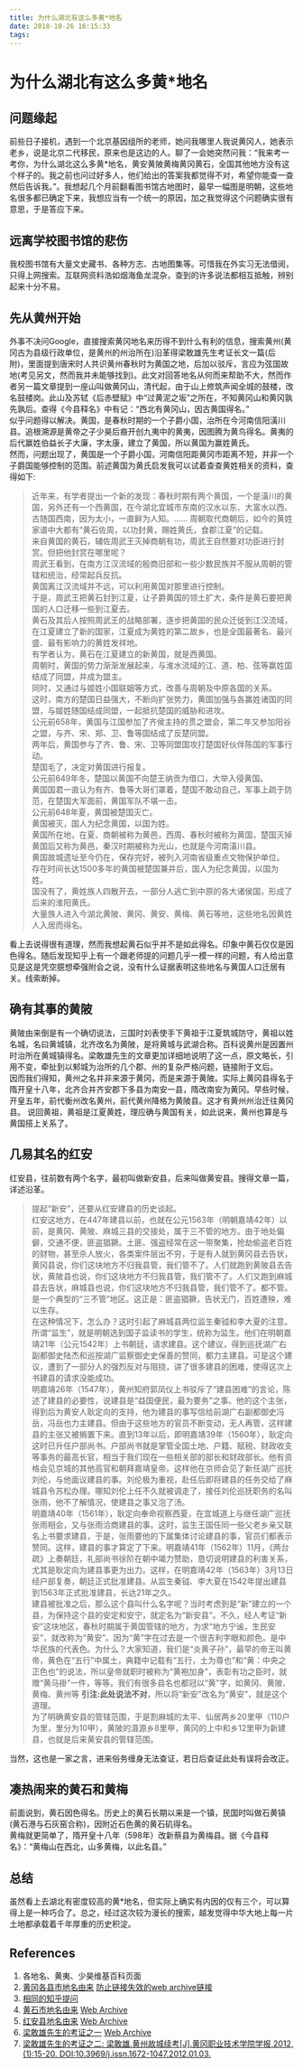 ```yaml
---
title: 为什么湖北有这么多黄*地名
date: 2018-10-26 16:15:33
tags:
---
```


# 为什么湖北有这么多黄\*地名

## 问题缘起

前些日子接机，遇到一个北京基因组所的老师，她问我哪里人我说黄冈人，她表示老乡，说是北京二代移民，原来也是这边的人。聊了一会她突然问我：“我来考一考你，为什么湖北这么多黄*地名，黄安黄陂黄梅黄冈黄石，全国其他地方没有这个样子的。我之前也问过好多人，他们给出的答案我都觉得不对，希望你能查一查然后告诉我。”。我想起几个月前翻看图书馆古地图时，最早一幅图是明朝，这些地名很多都已确定下来，我想应当有一个统一的原因，加之我觉得这个问题确实很有意思，于是答应下来。

<!-- more -->

## 远离学校图书馆的悲伤

我校图书馆有大量文史藏书、各种方志、古地图集等。可惜我在外实习无法借阅，只得上网搜索。互联网资料浩如烟海鱼龙混杂，查到的许多说法都相互抵触，辨别起来十分不易。

## 先从黄州开始

外事不决问Google，直接搜索黄冈地名来历得不到什么有利的信息，搜索黄州(黄冈古为县级行政单位，是黄州的州治所在)沿革得梁敢雄先生考证长文一篇(后附)，里面提到唐宋时人共识黄州春秋时为黄国之地，后加以驳斥，言应为弦国故地(考见另文，然而我并未能够找到)。此文对回答地名从何而来帮助不大，然而作者另一篇文章提到一座山叫做黄冈山，清代起，由于山上修筑声闻全城的鼓楼，改名鼓楼岗。此山及苏轼《后赤壁赋》中“过黄泥之坂”之所在，不知黄冈山和黄冈孰先孰后。查得《今县释名》中有记：“西北有黄冈山，因古黄国得名。”  
似乎问题得以解决。黄国，是春秋时期的一个子爵小国，治所在今河南信阳潢川县。追根溯源是黄帝之子少昊后裔开创九夷中的黄夷，因图腾为黄鸟得名。黄夷的后代赢姓伯益长子大廉，字太康，建立了黄国，所以黄国为赢姓黄氏。  
然而，问题出现了，黄国是一个子爵小国，河南信阳距黄冈市距离不短，并非一个子爵国能够控制的范围。前述黄国为黄氏启发我可以试着查查黄姓相关的资料，查得如下:
>近年来，有学者提出一个新的发现：春秋时期有两个黄国，一个是潢川的黄国，另外还有一个西黄国，在今湖北宜城市东南的汉水以东、大富水以西、古随国西南，因为太小，一直鲜为人知。......
>周朝取代商朝后，如今的黄姓家谱中大都有“黄石佐周，以功封黄，赐姓黄氏，食郡江夏”的记载。  
来自黄国的黄石，辅佐周武王灭掉商朝有功，周武王自然要对功臣进行封赏。但把他封赏在哪里呢？  
周武王看到，在南方江汉流域的殷商旧部和一些少数民族并不服从周朝的管辖和统治，经常起兵反抗。  
黄国离江汉流域并不远，可以利用黄国对那里进行控制。  
于是，周武王把黄石封到江夏，让子爵黄国的领土扩大，条件是黄石要把黄国的人口迁移一些到江夏去。  
黄石及其后人按照周武王的战略部署，逐步把黄国的民众迁徙到江汉流域，在江夏建立了新的国家，江夏成为黄姓的第二故乡，也是全国最著名、最兴盛、最有影响力的黄姓发祥地。  
有学者认为，黄石在江夏建立的新黄国，就是西黄国。  
周朝时，黄国的势力渐渐发展起来，与淮水流域的江、道、柏、弦等赢姓国结成了同盟，并成为盟主。  
同时，又通过与姬姓小国联姻等方式，改善与周朝及中原各国的关系。  
这时，南方的楚国日益强大，不断向扩张势力，黄国加强与各赢姓诸国的同盟，与姬姓随国结成同盟，一起抵抗楚国的威胁和进攻。  
公元前658年，黄国与江国参加了齐侯主持的贯之盟会，第二年又参加阳谷之盟，与齐、宋、郑、卫、鲁等国结成了反楚同盟。  
两年后，黄国参与了齐、鲁、宋、卫等同盟国攻打楚国好伙伴陈国的军事行动。  
楚国毛了，决定对黄国进行报复。  
公元前649年冬，楚国以黄国不向楚王纳贡为借口，大举入侵黄国。  
黄国国君一直认为有齐、鲁等大哥们罩着，楚国不敢动自己，军事上疏于防范，在楚国大军面前，黄国军队不堪一击。  
公元前648年夏，黄国被楚国灭亡。  
黄国被灭，国人为纪念黄国，以国为姓。  
黄国所在地，在夏、商朝被称为黄邑，西周、春秋时被称为黄国，楚国灭掉黄国后又称为黄邑，秦汉时期被称为光山，也就是今河南潢川县。  
黄国故城遗址至今仍在，保存完好，被列入河南省级重点文物保护单位。  
存在时间长达1500多年的黄国被楚国兼并后，国人为纪念黄国，以国为姓。  
国没有了，黄姓族人四散开去，一部分人逃亡到中原的各大诸侯国，形成了后来的淮阳黄氏。  
大量族人进入今湖北黄陂、黄冈、黄安、黄梅、黄石等地，这些地名因黄姓人入居而得名。

看上去说得很有道理，然而我想起黄石似乎并不是如此得名。印象中黄石仅仅是因色得名。随后发现知乎上有一个跟老师提的问题几乎一模一样的问题，有人给出意见是这是凭空臆想牵强附会之说，没有什么证据表明这些地名与黄国人口迁居有关。线索断掉。

## 确有其事的黄陂

黄陂由来倒是有一个确切说法，三国时刘表使手下黄祖于江夏筑城防守，黄祖以姓名城，名曰黄城镇，北齐改名为黄陂，是将黄城与武湖合称。百科说黄州是因置州时治所在黄城镇得名。梁敢雄先生的文章更加详细地说明了这一点，原文略长，引用不变，牵扯到以邾城为治所的几个郡、州的复杂严格问题，链接附于文后。  
因而我们得知，黄州之名并非来源于黄冈，而是来源于黄陂。实际上黄冈县得名于隋开皇十八年，北齐合并齐安郡下多县为南安一县，隋改南安为黄冈。早些时候，开皇五年，前代衡州改名黄州，前代黄州降格为黄陂县。这才有黄州州治迁往黄冈县。
说回黄祖，黄祖是江夏黄姓，理应确与黄国有关，如此说来，黄州也算是与黄国搭上关系了。

## 几易其名的红安

红安县，往前数有两个名字，最初叫做新安县，后来叫做黄安县。搜得文章一篇，详述沿革。
>提起“新安”，还要从红安建县的历史谈起。  
红安这地方，在447年建县以前，也就在公元1563年（明朝嘉靖42年）以前，是黄冈、黄陂、麻城三县的交接处，属于三不管的地方。由于地处偏僻，交通不便，匪盗猖獗。土匪、强盗经常在这一带聚集，抢劫偷盗老百姓的财物，甚至杀人放火，各类案件层出不穷，于是有人就到黄冈县去告状，黄冈县说，你们这块地方不归我县管，我们管不了。人们就跑到黄陂县去告状，黄陂县也说，你们这块地方不归我县管，我们管不了。人们又跑到麻城县去告状，麻城县也说，你们这块地方不归我县管，我们管不了。都不管。是一个典型的“三不管”地区。这正是：匪盗猖獗，告状无门，百姓遭殃，难以生存。  
在这种情况下，怎么办？这时引起了麻城县两位监生秦钺和李大夏的注意。所谓“监生”，就是明朝选到国子监读书的学生，统称为监生。他们在明朝嘉靖21年（公元1542年）上书朝廷，请求建县。这个建议，得到巡抚湖广右副都御史陆杰和巡按湖广监察御史史保善的赞同，都力主建县。可是这个建议，遭到了一部分人的强烈反对与阻挠，讲了很多建县的困难，使得这次上书建县的请求没能成功。  
明嘉靖26年（1547年），黄州知府郭凤仪上书驳斥了“建县困难”的言论，陈述了建县的必要性，说建县是“益国便民，最为要务”之事。他的这个主张，得到后为黄安人耿定向的支持，他为建县的事写信给前湖广右副都御史冯岳，冯岳也力主建县。但由于这些地方的官员不断变动，无人再管，这样建县的主张又被搁置下来。直到13年以后，即明嘉靖39年（1560年），耿定向这时已升任户部尚书。户部尚书就是掌管全国土地、户籍、赋税、财政收支等事务的最高长官，相当于我们现在一些相关部的部长和财政部长。他有资格会见京城的其他高官和朝拜嘉靖皇帝。这样他在京师会见了新任湖广巡抚刘伦，与他面议建县的事。刘伦极为重视，赴任后即将建县的任务交给了麻城县令苏松办理。哪知刘伦上任不久就被调走了，接任刘伦巡抚职务的名叫张雨，他不了解情况，使建县之事又泡了汤。  
明嘉靖40年（1561年），耿定向奉命视察西夏，在宜城道上与继任湖广巡抚张雨相会，又与张雨洽商建县的事。这时，监生王国任同一些父老乡亲又联名上书要求建县，于是，张雨要他的下属集体讨论建县的事，官员们都表示赞同。这样，建县的事才算定了下来。明嘉靖41年（1562年）11月，《两台疏》上奏朝廷，礼部尚书徐阶在朝中竭力赞助，恳切说明建县的利害关系，尤其是耿定向为建县事更为出力。这样，在明嘉靖42年（1563年）3月13日经户部复奏，朝廷正式批准建县。从监生秦钺、李大夏在1542年提出建县到1563年正式批准建县，长达21年之久。  
建县被批准之后，那么这个县叫什么名字呢？当时考虑到是“新”建立的一个县，为保持这个县的安定和安宁，就定名为“新安县”。不久，经人考证“新安”这块地区，春秋时期属于黄国管辖的地方，为求“地方宁谧，生民安妥”，就改称为“黄安”。因为“黄”字在过去是一个很吉利字眼和颜色。是中华民族的代表色。为什么？大家知道，我们是“炎黄子孙”，最早的帝王叫黄帝，黄色在“五行”中属土，典籍中记载有“五行，土为尊也”和“黄：中央之正色也”的说法，所以皇帝就职时被称为“黄袍加身”，表彰有功之臣时，就赠“黄马褂”一件，等等。我们有很多县名也都冠以“黄”字，如黄冈、黄陂、黄梅、黄州等 **引注:此处说法不对**，所以将“新安”改名为“黄安”，就是这个道理。  
为了明确黄安县的管辖范围，于是割麻城的太平、仙居两乡20里甲（110户为里，里分为10甲），黄陂的滠源乡8里甲，黄冈的上中和乡12里甲为新建县，也就是后来黄安县的管辖范围。  

当然，这也是一家之言，进来俗务缠身无法查证，若日后查证此处有误将会改正。

## 凑热闹来的黄石和黄梅

前面说到，黄石因色得名。历史上的黄石长期以来是一个镇，民国时叫做石黄镇(黄石港与石灰窑合称)，因附近石色黄的黄石矶得名。  
黄梅就更简单了，隋开皇十八年（598年）改新蔡县为黄梅县。据《今县释名》：“黄梅山在西北，山多黄梅，以此名县。”

## 总结

虽然看上去湖北有密度较高的黄\*地名，但实际上确实有内因的仅有三个，可以算得上是一种巧合了。总之，经过这次较为漫长的搜索，越发觉得中华大地上每一片土地都承载着千年厚重的历史积淀。

## References

1. 各地名、黄夷、少昊维基百科页面
2. [黄冈各县市地名由来](http://dbsmsw.com/rwdl/dmyl/2011-02-14/141.html) [防止链接失效的web archive链接](https://web.archive.org/web/20181026072332/http://dbsmsw.com/rwdl/dmyl/2011-02-14/141.html)
3. [相同的知乎提问](https://www.zhihu.com/question/50436054)
4. [黄石市地名由来](http://www.hsdcw.com/sqks/?id=1) [Web Archive](https://web.archive.org/web/20181026072646/http://www.hsdcw.com/sqks/?id=1)
5. [红安县地名由来](http://www.sohu.com/a/224204011_778109) [Web Archive](https://web.archive.org/web/20181026072812/http://www.sohu.com/a/224204011_778109) 
6. [梁敢雄先生的考证之一](http://dfz.hg.gov.cn/shgc/lsdg/2011-05-05/97.html) [Web Archive](https://web.archive.org/web/20181026072943/http://dfz.hg.gov.cn/shgc/lsdg/2011-05-05/97.html)
7. [梁敢雄先生的考证之二: 梁敢雄.黄州故城续考[J].黄冈职业技术学院学报,2012,(1):15-20. DOI:10.3969/j.issn.1672-1047.2012.01.03.](http://www.wanfangdata.com.cn/details/detail.do?_type=perio&id=hgzyjsxyxb201201003)